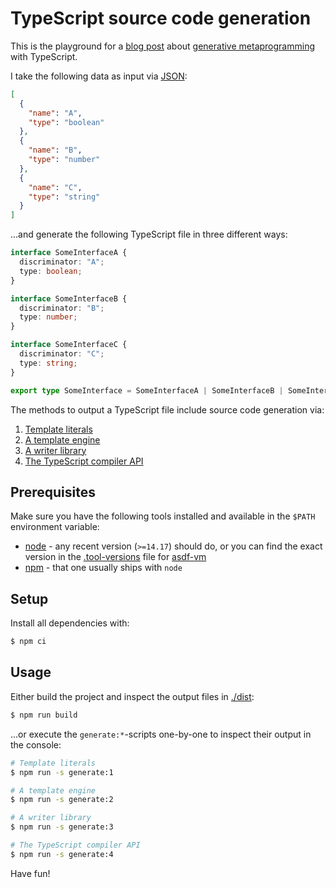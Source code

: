 # TypeScript source code generation

This is the playground for a [blog post](https://blog.whilenot.dev/posts/typescript-source-code-generation/) about [generative metaprogramming](https://en.wikipedia.org/wiki/Automatic_programming#Generative_programming) with TypeScript.

I take the following data as input via [JSON](./data/input.json):

```json
[
  {
    "name": "A",
    "type": "boolean"
  },
  {
    "name": "B",
    "type": "number"
  },
  {
    "name": "C",
    "type": "string"
  }
]
```

...and generate the following TypeScript file in three different ways:

```typescript
interface SomeInterfaceA {
  discriminator: "A";
  type: boolean;
}

interface SomeInterfaceB {
  discriminator: "B";
  type: number;
}

interface SomeInterfaceC {
  discriminator: "C";
  type: string;
}

export type SomeInterface = SomeInterfaceA | SomeInterfaceB | SomeInterfaceC;
```

The methods to output a TypeScript file include source code generation via:

1. [Template literals](./src/1_template_literals.js)
1. [A template engine](./src/2_template_engine.js)
1. [A writer library](./src/3_writer_library.js)
1. [The TypeScript compiler API](./src/4_typescript_ast.js)

## Prerequisites

Make sure you have the following tools installed and available in the `$PATH` environment variable:

- [node](https://nodejs.org/dist/) - any recent version (`>=14.17`) should do, or you can find the exact version in the [.tool-versions](./.tool-versions) file for [asdf-vm](https://asdf-vm.com/guide/getting-started.html)
- [npm](https://www.npmjs.com/package/npm) - that one usually ships with `node`

## Setup

Install all dependencies with:

```bash
$ npm ci
```

## Usage

Either build the project and inspect the output files in [./dist](./dist):

```bash
$ npm run build
```

...or execute the `generate:*`-scripts one-by-one to inspect their output in the console:

```bash
# Template literals
$ npm run -s generate:1
```

```bash
# A template engine
$ npm run -s generate:2
```

```bash
# A writer library
$ npm run -s generate:3
```

```bash
# The TypeScript compiler API
$ npm run -s generate:4
```

Have fun!
